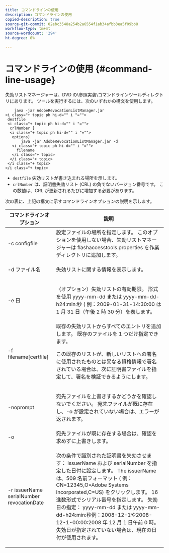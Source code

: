 ```yaml
---
title: コマンドラインの使用
description: コマンドラインの使用
copied-description: true
source-git-commit: 02ebc3548a254b2a6554f1ab34afbb3ea5f09bb8
workflow-type: tm+mt
source-wordcount: '294'
ht-degree: 0%

---
```


# コマンドラインの使用 {#command-line-usage}

失効リストマネージャーは、DVD の\参照実装\コマンドラインツールディレクトリにあります。 ツールを実行するには、次のいずれかの構文を使用します。

```
    java -jar AdobeRevocationListManager.jar 
<i class="+ topic ph hi-d="" i "="">
 destfile 
 <i class="+ topic ph hi-d="" i "="">
  crlNumber [
  <i class="+ topic ph hi-d="" i "="">
   options] 
       java -jar AdobeRevocationListManager.jar -d 
   <i class="+ topic ph hi-d="" i "="">
     filename
   </i class="+ topic>
  </i class="+ topic>
 </i class="+ topic>
</i class="+ topic>
```

* `destfile` 失効リストが書き込まれる場所を示します。
* `crlNumber` は、証明書失効リスト (CRL) の負でないバージョン番号です。 この数値は、CRL が更新されるたびに増加する必要があります。

次の表に、上記の構文に示すコマンドラインオプションの説明を示します。

<table frame="all" colsep="1" rowsep="1" class="+ topic/table adobe-d/table " id="table_a3y_wqy_n4"> 
 <thead class="- topic/thead "> 
  <tr rowsep="1" class="- topic/row "> 
   <th colname="1" class="- topic/entry entry"> コマンドラインオプション </th> 
   <th colname="2" class="- topic/entry entry"> 説明 </th> 
  </tr> 
 </thead>
 <tbody class="- topic/tbody "> 
  <tr rowsep="1" class="- topic/row "> 
   <td colname="1" class="- topic/entry "><span class="+ topic/ph pr-d/codeph codeph">-c configfile</span> </td> 
   <td colname="2" class="- topic/entry ">設定ファイルの場所を指定します。 このオプションを使用しない場合、失効リストマネージャーは <span class="filepath"> flashaccesstools.properties</span> を作業ディレクトリに追加します。 </td> 
  </tr> 
  <tr rowsep="1" class="- topic/row "> 
   <td colname="1" class="- topic/entry "><span class="+ topic/ph pr-d/codeph codeph">-d ファイル名</span> </td> 
   <td colname="2" class="- topic/entry "> <p class="- topic/p ">失効リストに関する情報を表示します。 </p> </td> 
  </tr> 
  <tr rowsep="1" class="- topic/row "> 
   <td colname="1" class="- topic/entry "><span class="+ topic/ph pr-d/codeph codeph">-e 日</span> </td> 
   <td colname="2" class="- topic/entry "> <p class="- topic/p ">（オプション）失効リストの有効期限。 形式を使用 <span class="+ topic/ph pr-d/codeph codeph">yyyy-mm-dd</span> または <span class="+ topic/ph pr-d/codeph codeph">yyyy-mm-dd-h24:min:秒</span> ( 例：2009-01-31-14:30:00 は 1 月 31 日（午後 2 時 30 分）を表します。 </p> </td> 
  </tr> 
  <tr rowsep="1" class="- topic/row "> 
   <td colname="1" class="- topic/entry "><span class="codeph">-f filename[certfile]</span> </td> 
   <td colname="2" class="- topic/entry ">既存の失効リストからすべてのエントリを追加します。 既存のファイルを 1 つだけ指定できます。 <p class="- topic/p ">この既存のリストが、新しいリストへの署名に使用されたものとは異なる資格情報で署名されている場合は、次に証明書ファイルを指定して、署名を検証できるようにします。 </p> </td> 
  </tr> 
  <tr rowsep="1" class="- topic/row "> 
   <td colname="1" class="- topic/entry "><span class="codeph"> -noprompt</span> </td> 
   <td colname="2" class="- topic/entry "> <p class="- topic/p ">宛先ファイルを上書きするかどうかを確認しないでください。 宛先ファイルが既に存在し、-o が設定されていない場合は、エラーが返されます。 </p> </td> 
  </tr> 
  <tr rowsep="1" class="- topic/row "> 
   <td colname="1" class="- topic/entry "><span class="codeph"> -o</span> </td> 
   <td colname="2" class="- topic/entry "> 宛先ファイルが既に存在する場合は、確認を求めずに上書きします。 </td> 
  </tr> 
  <tr rowsep="0" class="- topic/row "> 
   <td colname="1" class="- topic/entry "><span class="codeph">-r issuerName serialNumber revocationDate</span> </td> 
   <td colname="2" class="- topic/entry "> <p class="- topic/p ">次の条件で識別された証明書を失効させます： <span class="codeph"> issuerName</span> および <span class="codeph"> serialNumber</span> を指定した日付に設定します。 The <span class="codeph"> issuerName</span> は、509 名前フォーマット ( 例： <span class="codeph"> CN=12345,O=Adobe Systems Incorporated,C=US</span>) をクリックします。 16 進数形式でシリアル番号を指定します。 失効日の指定： <span class="+ topic/ph pr-d/codeph codeph">yyyy-mm-dd</span> または <span class="+ topic/ph pr-d/codeph codeph">yyyy-mm-dd-h24:min:秒</span>例：2008-12-1や2008-12-1-00:00:2008 年 12 月 1 日午前 0 時。 失効日が指定されていない場合は、現在の日付が使用されます。 </p> </td> 
  </tr> 
 </tbody> 
</table>

